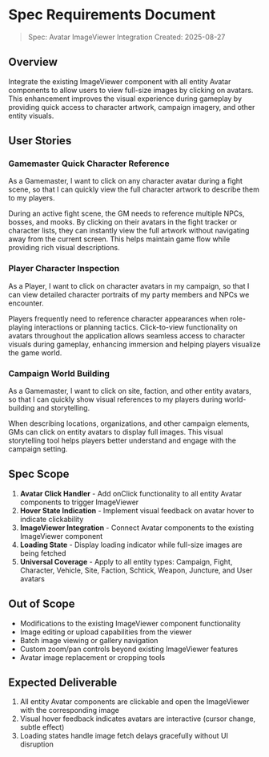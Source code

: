 # Spec Requirements Document

> Spec: Avatar ImageViewer Integration
> Created: 2025-08-27

## Overview

Integrate the existing ImageViewer component with all entity Avatar components to allow users to view full-size images by clicking on avatars. This enhancement improves the visual experience during gameplay by providing quick access to character artwork, campaign imagery, and other entity visuals.

## User Stories

### Gamemaster Quick Character Reference

As a Gamemaster, I want to click on any character avatar during a fight scene, so that I can quickly view the full character artwork to describe them to my players.

During an active fight scene, the GM needs to reference multiple NPCs, bosses, and mooks. By clicking on their avatars in the fight tracker or character lists, they can instantly view the full artwork without navigating away from the current screen. This helps maintain game flow while providing rich visual descriptions.

### Player Character Inspection

As a Player, I want to click on character avatars in my campaign, so that I can view detailed character portraits of my party members and NPCs we encounter.

Players frequently need to reference character appearances when role-playing interactions or planning tactics. Click-to-view functionality on avatars throughout the application allows seamless access to character visuals during gameplay, enhancing immersion and helping players visualize the game world.

### Campaign World Building

As a Gamemaster, I want to click on site, faction, and other entity avatars, so that I can quickly show visual references to my players during world-building and storytelling.

When describing locations, organizations, and other campaign elements, GMs can click on entity avatars to display full images. This visual storytelling tool helps players better understand and engage with the campaign setting.

## Spec Scope

1. **Avatar Click Handler** - Add onClick functionality to all entity Avatar components to trigger ImageViewer
2. **Hover State Indication** - Implement visual feedback on avatar hover to indicate clickability
3. **ImageViewer Integration** - Connect Avatar components to the existing ImageViewer component
4. **Loading State** - Display loading indicator while full-size images are being fetched
5. **Universal Coverage** - Apply to all entity types: Campaign, Fight, Character, Vehicle, Site, Faction, Schtick, Weapon, Juncture, and User avatars

## Out of Scope

- Modifications to the existing ImageViewer component functionality
- Image editing or upload capabilities from the viewer
- Batch image viewing or gallery navigation
- Custom zoom/pan controls beyond existing ImageViewer features
- Avatar image replacement or cropping tools

## Expected Deliverable

1. All entity Avatar components are clickable and open the ImageViewer with the corresponding image
2. Visual hover feedback indicates avatars are interactive (cursor change, subtle effect)
3. Loading states handle image fetch delays gracefully without UI disruption